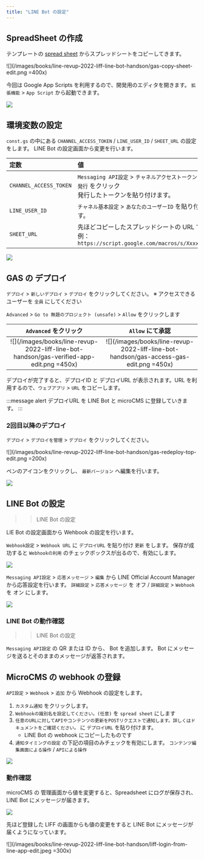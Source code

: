 ```yaml
---
title: "LINE Bot の設定"
---
```


## SpreadSheet の作成

テンプレートの [spread sheet](https://docs.google.com/spreadsheets/d/1Y2OgfsZXwdNBha5sxr6oFRYOTuSmPJquHy9DZFQyzg8/copy) からスプレッドシートをコピーしてきます。

![](/images/books/line-revup-2022-liff-line-bot-handson/gas-copy-sheet-edit.png =400x)

今回は Google App Scripts を利用するので、開発用のエディタを開きます。
`拡張機能` > `App Script` から起動できます。

![](/images/books/line-revup-2022-liff-line-bot-handson/gas-open-app-script-edit.png)

## 環境変数の設定

`const.gs` の中にある `CHANNEL_ACCESS_TOKEN` / `LINE_USER_ID` / `SHEET_URL` の設定をします。
LINE Bot の設定画面から変更を行います。

| 定数 | 値 |
| :--- | :--- |
| `CHANNEL_ACCESS_TOKEN` | `Messaging API設定` > `チャネルアクセストークン` から `発行` をクリック<br />発行したトークンを貼り付けます。 |
| `LINE_USER_ID` | `チャネル基本設定` > `あなたのユーザーID` を貼り付けます。 |
| `SHEET_URL` | 先ほどコピーしたスプレッドシートの URL です。<br />例： `https://script.google.com/macros/s/Xxxxx/exec `|

![](/images/books/line-revup-2022-liff-line-bot-handson/gas-const-gs-edit.png)


## GAS の デプロイ

`デプロイ` > `新しいデプロイ` > `デプロイ` をクリックしてください。
※ アクセスできるユーザーを `全員` にしてください

`Advanced` > `Go to 無題のプロジェクト (unsafe)` > `Allow` をクリックします

| `Advanced` をクリック | `Allow` にて承認 |
| :---: | :---: |
| ![](/images/books/line-revup-2022-liff-line-bot-handson/gas-verified-app-edit.png =450x) | ![](/images/books/line-revup-2022-liff-line-bot-handson/gas-access-gas-edit.png =450x)

デプロイが完了すると、デプロイID と デプロイURL が表示されます。URL を利用するので、`ウェブアプリ` > `URL` をコピーします。

:::message alert
デプロイURL を LINE Bot と microCMS に登録していきます。
:::


### 2回目以降のデプロイ

`デプロイ` > `デプロイを管理` > `デプロイ` をクリックしてください。

![](/images/books/line-revup-2022-liff-line-bot-handson/gas-redeploy-top-edit.png =200x)

ペンのアイコンをクリックし、 `最新バージョン` へ編集を行います。

![](/images/books/line-revup-2022-liff-line-bot-handson/gas-redeploy-edit-edit.png)

## LINE Bot の設定

> > LINE Bot の設定

LIE Bot の設定画面から Wehbook の設定を行います。

`Webhook設定` > `Webhook URL` に `デプロイURL` を貼り付け `更新` をします。
保存が成功すると `Webhookの利用` のチェックボックスが出るので、有効にします。

![](/images/books/line-revup-2022-liff-line-bot-handson/line-bot-webhook-setting-edit.png)

`Messaging API設定` > `応答メッセージ` > `編集` から LINE Official Account Manager から応答設定を行います。
`詳細設定` > `応答メッセージ` を オフ / `詳細設定` > `Webhook` を オン にします。

![](/images/books/line-revup-2022-liff-line-bot-handson/gas-manager-line-biz-edit.png)

### LINE Bot の動作確認

> > LINE Bot の設定

`Messaging API設定` の QR または ID から、 Bot を追加します。
Bot にメッセージを送るとそのままのメッセージが返答されます。

## MicroCMS の webhook の登録

`API設定` > `Webhook` > `追加` から Webhook の設定をします。

1. `カスタム通知` をクリックします。
2. `Webhookの識別名を設定してください。(任意)` を `spread sheet` にします
3. `任意のURLに対してAPIやコンテンツの更新をPOSTリクエストで通知します。詳しくはドキュメントをご確認ください。` に `デプロイURL` を貼り付けます。
    - LINE Bot の webhook にコピーしたものです
4. `通知タイミングの設定` の下記の項目のみチェックを有効にします。
  `コンテンツ編集画面による操作` / `APIによる操作`

![](/images/books/line-revup-2022-liff-line-bot-handson/gas-micro-cms-webhook-edit.png)

### 動作確認


microCMS の 管理画面から値を変更すると、Spreadsheet にログが保存され、 LINE Bot にメッセージが届きます。

![](/images/books/line-revup-2022-liff-line-bot-handson/microcms-detail.png)

先ほど登録した LIFF の画面からも値の変更をすると LINE Bot にメッセージが届くようになっています。

![](/images/books/line-revup-2022-liff-line-bot-handson/liff-login-from-line-app-edit.jpeg =300x)
